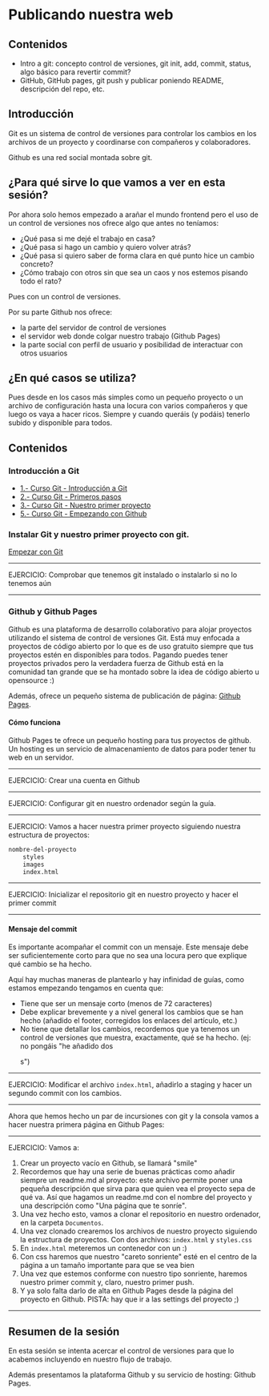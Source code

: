 # Publicando nuestra web

## Contenidos

- Intro a git: concepto control de versiones, git init, add, commit, status, algo básico para revertir commit?
- GitHub, GitHub pages, git push y publicar poniendo README, descripción del repo, etc.

## Introducción

Git es un sistema de control de versiones para controlar los cambios en los archivos de un proyecto y coordinarse con compañeros y colaboradores.

Github es una red social montada sobre git.

## ¿Para qué sirve lo que vamos a ver en esta sesión?
Por ahora solo hemos empezado a arañar el mundo frontend pero el uso de un control de versiones nos ofrece algo que antes no teníamos:
* ¿Qué pasa si me dejé el trabajo en casa?
* ¿Qué pasa si hago un cambio y quiero volver atrás?
* ¿Qué pasa si quiero saber de forma clara en qué punto hice un cambio concreto?
* ¿Cómo trabajo con otros sin que sea un caos y nos estemos pisando todo el rato?

Pues con un control de versiones.

Por su parte Github nos ofrece:
* la parte del servidor de control de versiones
* el servidor web donde colgar nuestro trabajo (Github Pages)
* la parte social con perfil de usuario y posibilidad de interactuar con otros usuarios

## ¿En qué casos se utiliza?
Pues desde en los casos más simples como un pequeño proyecto o un archivo de configuración hasta una locura con varios compañeros y que luego os vaya a hacer ricos. Siempre y cuando queráis (y podáis) tenerlo subido y disponible para todos.

## Contenidos

### Introducción a Git
- [1.- Curso Git - Introducción a Git](https://www.youtube.com/watch?v=zH3I1DZNovk)
- [2.- Curso Git - Primeros pasos](https://www.youtube.com/watch?v=XXdaqtLgOGI)
- [3.- Curso Git - Nuestro primer proyecto](https://www.youtube.com/watch?v=vH9pkFf1D7M)
- [5.- Curso Git - Empezando con Github](https://www.youtube.com/watch?v=Qn186NyDqOk)


### Instalar Git y nuestro primer proyecto con git.

[Empezar con Git](../guias/empezar_con_git.md)

* * *
EJERCICIO:
Comprobar que tenemos git instalado o instalarlo si no lo tenemos aún
* * *

### Github y Github Pages
Github es una plataforma de desarrollo colaborativo para alojar proyectos utilizando el sistema de control de versiones Git. Está muy enfocada a proyectos de código abierto por lo que es de uso gratuito siempre que tus proyectos estén en disponibles para todos. Pagando puedes tener proyectos privados pero la verdadera fuerza de Github está en la comunidad tan grande que se ha montado sobre la idea de código abierto u opensource :)

Además, ofrece un pequeño sistema de publicación de página: [Github Pages](https://pages.github.com).

#### Cómo funciona
Github Pages te ofrece un pequeño hosting para tus proyectos de github. Un hosting es un servicio de almacenamiento de datos para poder tener tu web en un servidor.


* * *
EJERCICIO:
Crear una cuenta en Github
* * *
EJERCICIO:
Configurar git en nuestro ordenador según la guía.
* * *
EJERCICIO:
Vamos a hacer nuestra primer proyecto siguiendo nuestra estructura de proyectos:
```txt
nombre-del-proyecto
    styles
    images
    index.html
```
* * *
EJERCICIO:
Inicializar el repositorio git en nuestro proyecto y hacer el primer commit
* * *

#### Mensaje del commit
Es importante acompañar el commit con un mensaje.
Este mensaje debe ser suficientemente corto para que no sea una locura pero que explique qué cambio se ha hecho.

Aquí hay muchas maneras de plantearlo y hay infinidad de guías, como estamos empezando tengamos en cuenta que:
* Tiene que ser un mensaje corto (menos de 72 caracteres)
* Debe explicar brevemente y a nivel general los cambios que se han hecho (añadido el footer, corregidos los enlaces del artículo, etc.)
* No tiene que detallar los cambios, recordemos que ya tenemos un control de versiones que muestra, exactamente, qué se ha hecho. (ej: no pongáis "he añadido dos <p>s")

* * *
EJERCICIO:
Modificar el archivo `index.html`, añadirlo a staging y hacer un segundo commit con los cambios.
* * *

Ahora que hemos hecho un par de incursiones con git y la consola vamos a hacer nuestra primera página en Github Pages:
* * *
EJERCICIO:
Vamos a:
1. Crear un proyecto vacío en Github, se llamará "smile"
2. Recordemos que hay una serie de buenas prácticas como añadir siempre un readme.md al proyecto: este archivo permite poner una pequeña descripción que sirva para que quien vea el proyecto sepa de qué va. Así que hagamos un readme.md con el nombre del proyecto y una descripción como "Una página que te sonríe".
3. Una vez hecho esto, vamos a clonar el repositorio en nuestro ordenador, en la carpeta `Documentos`.
4. Una vez clonado crearemos los archivos de nuestro proyecto siguiendo la estructura de proyectos. Con dos archivos: `index.html` y `styles.css`
5. En `index.html` meteremos un contenedor con un :)
6. Con css haremos que nuestro "careto sonriente" esté en el centro de la página a un tamaño importante para que se vea bien
7. Una vez que estemos conforme con nuestro tipo sonriente, haremos nuestro primer commit y, claro, nuestro primer push.
8. Y ya solo falta darlo de alta en Github Pages desde la página del proyecto en Github. PISTA: hay que ir a las settings del proyecto ;)
* * *

## Resumen de la sesión

En esta sesión se intenta acercar el control de versiones para que lo acabemos incluyendo en nuestro flujo de trabajo.

Además presentamos la plataforma Github y su servicio de hosting: Github Pages.
